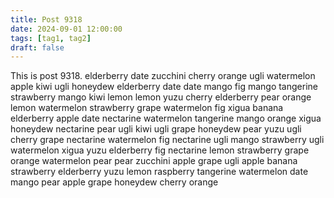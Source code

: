 ```yaml
---
title: Post 9318
date: 2024-09-01 12:00:00
tags: [tag1, tag2]
draft: false
---
```

This is post 9318.
elderberry
date
zucchini
cherry
orange
ugli
watermelon
apple
kiwi
ugli
honeydew
elderberry
date
date
mango
fig
mango
tangerine
strawberry
mango
kiwi
lemon
lemon
yuzu
cherry
elderberry
pear
orange
lemon
watermelon
strawberry
grape
watermelon
fig
xigua
banana
elderberry
apple
date
nectarine
watermelon
tangerine
mango
orange
xigua
honeydew
nectarine
pear
ugli
kiwi
ugli
grape
honeydew
pear
yuzu
ugli
cherry
grape
nectarine
watermelon
fig
nectarine
ugli
mango
strawberry
ugli
watermelon
xigua
yuzu
elderberry
fig
nectarine
lemon
strawberry
grape
orange
watermelon
pear
pear
zucchini
apple
grape
ugli
apple
banana
strawberry
elderberry
yuzu
lemon
raspberry
tangerine
watermelon
date
mango
pear
apple
grape
honeydew
cherry
orange
